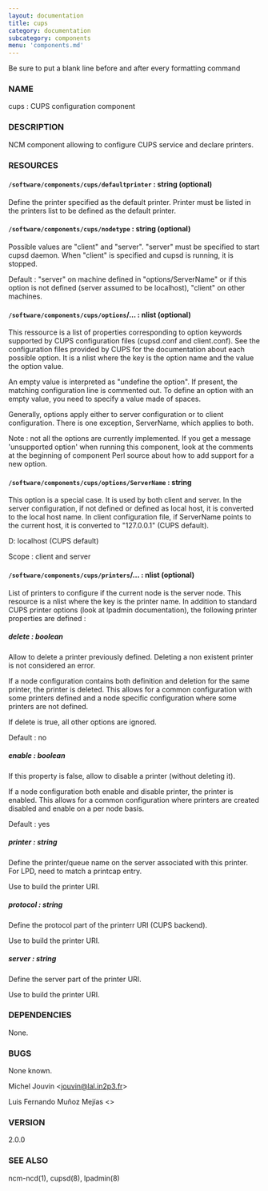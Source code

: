 ```yaml
---
layout: documentation
title: cups
category: documentation
subcategory: components
menu: 'components.md'
---
```

Be sure to put a blank line before and after every formatting command

### NAME

cups : CUPS configuration component

### DESCRIPTION

NCM component allowing to configure CUPS service and declare printers.

### RESOURCES

#### `/software/components/cups/defaultprinter` : string (optional)

Define the printer specified as the default printer. Printer must be listed in the printers list to be defined as 
the default printer.

#### `/software/components/cups/nodetype` : string (optional)

Possible values are "client" and "server". "server" must be specified to start cupsd daemon. 
When "client" is specified and cupsd is running, it is stopped.

Default : "server" on machine defined in "options/ServerName" or if this option is not defined (server assumed 
to be localhost), "client" on other machines.

#### `/software/components/cups/options`/... : nlist (optional)

This ressource is a list of properties corresponding to option keywords supported by CUPS configuration 
files (cupsd.conf and client.conf). See the configuration files provided by CUPS for the documentation about 
each possible option. It is a nlist where the key is the option name and the value the option value.

An empty value is interpreted as "undefine the option". If present, the matching configuration line is 
commented out. To define an option with an empty value, you need to specify a value made of spaces.

Generally, options apply either to server configuration or to client configuration. There is 
one exception, ServerName, which applies to both.

Note : not all the options are currently implemented. If you get a message 'unsupported option' when 
running this component, look at the comments at the beginning of component Perl source about how to add 
support for a new option.

#### `/software/components/cups/options/ServerName` : string

This option is a special case. It is used by both client and server. In the server configuration, if not defined 
or defined as local host, it is converted to the local host name. In client configuration file, if ServerName 
points to the current host, it is converted to "127.0.0.1" (CUPS default).

D: localhost (CUPS default)

Scope : client and server

#### `/software/components/cups/printers`/... : nlist (optional)

List of printers to configure if the current node is the server node. This resource is a nlist where the key is 
the printer name. In addition to standard CUPS printer options (look at lpadmin 
documentation), the following printer properties are defined :

##### delete : boolean

Allow to delete a printer previously defined. Deleting a non existent printer is not considered an error.

If a node configuration contains both definition and deletion for the same printer, the printer is deleted. 
This allows for a common configuration with some printers defined and a node specific configuration where 
some printers are not defined.

If delete is true, all other options are ignored.

Default : no

##### enable : boolean

If this property is false, allow to disable a printer (without deleting it).

If a node configuration both enable and disable printer, the printer is enabled. This allows for a common 
configuration where printers are created disabled and enable on a per node basis.

Default : yes

##### printer : string

Define the printer/queue name on the server associated with this printer. For LPD, need to match a printcap entry.

Use to build the printer URI.

##### protocol : string

Define the protocol part of the printerr URI (CUPS backend).

Use to build the printer URI.

##### server : string

Define the server part of the printer URI.

Use to build the printer URI.

### DEPENDENCIES

None.

### BUGS

None known.

Michel Jouvin &lt;jouvin@lal.in2p3.fr&gt;

Luis Fernando Muñoz Mejías &lt;&gt;

### VERSION

2.0.0

### SEE ALSO

ncm-ncd(1), cupsd(8), lpadmin(8)

